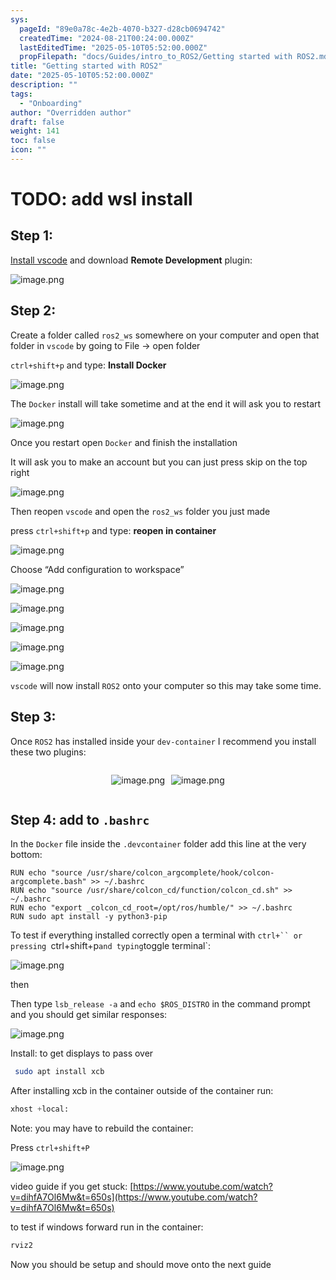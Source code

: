 ```yaml
---
sys:
  pageId: "89e0a78c-4e2b-4070-b327-d28cb0694742"
  createdTime: "2024-08-21T00:24:00.000Z"
  lastEditedTime: "2025-05-10T05:52:00.000Z"
  propFilepath: "docs/Guides/intro_to_ROS2/Getting started with ROS2.md"
title: "Getting started with ROS2"
date: "2025-05-10T05:52:00.000Z"
description: ""
tags:
  - "Onboarding"
author: "Overridden author"
draft: false
weight: 141
toc: false
icon: ""
---
```


# TODO: add wsl install

## Step 1:

[Install vscode](https://code.visualstudio.com/download) and download **Remote Development** plugin:

![image.png](https://prod-files-secure.s3.us-west-2.amazonaws.com/d518164a-d88e-44d1-a4ee-3adb3bd8bce0/efb52993-1881-4a40-b95e-6f020334f022/image.png?X-Amz-Algorithm=AWS4-HMAC-SHA256&X-Amz-Content-Sha256=UNSIGNED-PAYLOAD&X-Amz-Credential=ASIAZI2LB466RE66Q64H%2F20250527%2Fus-west-2%2Fs3%2Faws4_request&X-Amz-Date=20250527T230811Z&X-Amz-Expires=3600&X-Amz-Security-Token=IQoJb3JpZ2luX2VjEJ%2F%2F%2F%2F%2F%2F%2F%2F%2F%2F%2FwEaCXVzLXdlc3QtMiJHMEUCIDN2KaF%2BaBQ2uKR6nz9ZtMIVBDl21jRmrQdG%2FnW5yYwnAiEAnkvS%2FG%2FbCPIAg739L5yJO6y524Zjfpeq4vNjIKfhVtQq%2FwMIaBAAGgw2Mzc0MjMxODM4MDUiDKuRt1jKbI%2Fb8E6WvyrcA0XJG6n4i5OKH%2BgjkZdR6tCYGmsUbOctfzt2zMmgF8O12kRLKJmvUIlv5T9g5itUKlz0ZKieKkrfjxlIk7icBe7dWLZAohu1Fc5gpIQLddW2v5WsNQ1sH3KBslNzWpLwBpTlVRxr%2FDTqlQIvy9G3iKfhoGzJU9huosFyDRU4q711ml%2BiijQSRhgRcrLcgaqKwwEjo1hv0oaLLkelnvxaEBepHUFc4xJbW6Oc%2FRNZrtBK86FJRFi4sT%2Fq0j9w1LFuj%2FRtZAIAWlbrcdLU59laCWFxo9Sxlw0l%2BX5Nz2KJJXcOcUZsRFJTLdqf%2B0rjdmbCUrBuLSZnNhtRfiWT%2ByK%2BTt3Pw%2FcQ5Kh%2Fx4jnTQdMMl%2F32dse2Kl6wZYxUtajHBwk0G3jd%2FNB6Sq9wre1gcg9qf7x81%2F73EtJHJjj0IgMNv4Q8xaBNEO1Da4fvaqEMAKWnGU8QE8I%2FLfzFsOXiLVXfzqTp6w44L0OVPoFskzVS7phgnNofJSGAhIyb4O81nP6RgeA5b0K2njvaZP1QASJkRxuOFTJ8JC35XEEWJUi1s3AClXKFnXjnHdvjPvi%2B0e83qZcPOeyngNyoVY4X197OMTnl03kTBfhNpoPj4CCw%2FjEe5oi72YyZkzEDTOQMMb42MEGOqUB3KP%2FJ73VoLkkmIW5CsfuqcFx7eZa4vMChyBKY4N%2B%2F9nOZGiIbAhD29UIxyT9up4o4Kum2CkSblfdw6nc3LBklZc2a7Eh7MZk73vUyIYcD5R3vwUf3yQ35NOZvs8zMGJ9lsBTcM7t77dqrgdFNV%2BYfmo6qTwxzKm84ZJeSPVcJF37zB%2BPYb2LAFgHVvR5nTpvfNbapEHkC%2F7zilOJk63fPpTini9S&X-Amz-Signature=ae7310cccb5d96ea0c10a606bdf4b58e7f5aa11a9955ab60ecf25d9900d1d36b&X-Amz-SignedHeaders=host&x-id=GetObject)

## Step 2:

Create a folder called `ros2_ws` somewhere on your computer and open that folder in `vscode` by going to File → open folder 

`ctrl+shift+p` and type: **Install Docker**

![image.png](https://prod-files-secure.s3.us-west-2.amazonaws.com/d518164a-d88e-44d1-a4ee-3adb3bd8bce0/2269dc0e-1cd5-47ff-bceb-c04ad9b2eab0/image.png?X-Amz-Algorithm=AWS4-HMAC-SHA256&X-Amz-Content-Sha256=UNSIGNED-PAYLOAD&X-Amz-Credential=ASIAZI2LB466RE66Q64H%2F20250527%2Fus-west-2%2Fs3%2Faws4_request&X-Amz-Date=20250527T230811Z&X-Amz-Expires=3600&X-Amz-Security-Token=IQoJb3JpZ2luX2VjEJ%2F%2F%2F%2F%2F%2F%2F%2F%2F%2F%2FwEaCXVzLXdlc3QtMiJHMEUCIDN2KaF%2BaBQ2uKR6nz9ZtMIVBDl21jRmrQdG%2FnW5yYwnAiEAnkvS%2FG%2FbCPIAg739L5yJO6y524Zjfpeq4vNjIKfhVtQq%2FwMIaBAAGgw2Mzc0MjMxODM4MDUiDKuRt1jKbI%2Fb8E6WvyrcA0XJG6n4i5OKH%2BgjkZdR6tCYGmsUbOctfzt2zMmgF8O12kRLKJmvUIlv5T9g5itUKlz0ZKieKkrfjxlIk7icBe7dWLZAohu1Fc5gpIQLddW2v5WsNQ1sH3KBslNzWpLwBpTlVRxr%2FDTqlQIvy9G3iKfhoGzJU9huosFyDRU4q711ml%2BiijQSRhgRcrLcgaqKwwEjo1hv0oaLLkelnvxaEBepHUFc4xJbW6Oc%2FRNZrtBK86FJRFi4sT%2Fq0j9w1LFuj%2FRtZAIAWlbrcdLU59laCWFxo9Sxlw0l%2BX5Nz2KJJXcOcUZsRFJTLdqf%2B0rjdmbCUrBuLSZnNhtRfiWT%2ByK%2BTt3Pw%2FcQ5Kh%2Fx4jnTQdMMl%2F32dse2Kl6wZYxUtajHBwk0G3jd%2FNB6Sq9wre1gcg9qf7x81%2F73EtJHJjj0IgMNv4Q8xaBNEO1Da4fvaqEMAKWnGU8QE8I%2FLfzFsOXiLVXfzqTp6w44L0OVPoFskzVS7phgnNofJSGAhIyb4O81nP6RgeA5b0K2njvaZP1QASJkRxuOFTJ8JC35XEEWJUi1s3AClXKFnXjnHdvjPvi%2B0e83qZcPOeyngNyoVY4X197OMTnl03kTBfhNpoPj4CCw%2FjEe5oi72YyZkzEDTOQMMb42MEGOqUB3KP%2FJ73VoLkkmIW5CsfuqcFx7eZa4vMChyBKY4N%2B%2F9nOZGiIbAhD29UIxyT9up4o4Kum2CkSblfdw6nc3LBklZc2a7Eh7MZk73vUyIYcD5R3vwUf3yQ35NOZvs8zMGJ9lsBTcM7t77dqrgdFNV%2BYfmo6qTwxzKm84ZJeSPVcJF37zB%2BPYb2LAFgHVvR5nTpvfNbapEHkC%2F7zilOJk63fPpTini9S&X-Amz-Signature=676464417e92a2ceab5862d36d2660e1e92a42f6b3ba30e1b36222b40e693938&X-Amz-SignedHeaders=host&x-id=GetObject)

The `Docker` install will take sometime and at the end it will ask you to restart

![image.png](https://prod-files-secure.s3.us-west-2.amazonaws.com/d518164a-d88e-44d1-a4ee-3adb3bd8bce0/ed233f78-be33-4b1f-b89c-9c346c0e961e/image.png?X-Amz-Algorithm=AWS4-HMAC-SHA256&X-Amz-Content-Sha256=UNSIGNED-PAYLOAD&X-Amz-Credential=ASIAZI2LB466RE66Q64H%2F20250527%2Fus-west-2%2Fs3%2Faws4_request&X-Amz-Date=20250527T230811Z&X-Amz-Expires=3600&X-Amz-Security-Token=IQoJb3JpZ2luX2VjEJ%2F%2F%2F%2F%2F%2F%2F%2F%2F%2F%2FwEaCXVzLXdlc3QtMiJHMEUCIDN2KaF%2BaBQ2uKR6nz9ZtMIVBDl21jRmrQdG%2FnW5yYwnAiEAnkvS%2FG%2FbCPIAg739L5yJO6y524Zjfpeq4vNjIKfhVtQq%2FwMIaBAAGgw2Mzc0MjMxODM4MDUiDKuRt1jKbI%2Fb8E6WvyrcA0XJG6n4i5OKH%2BgjkZdR6tCYGmsUbOctfzt2zMmgF8O12kRLKJmvUIlv5T9g5itUKlz0ZKieKkrfjxlIk7icBe7dWLZAohu1Fc5gpIQLddW2v5WsNQ1sH3KBslNzWpLwBpTlVRxr%2FDTqlQIvy9G3iKfhoGzJU9huosFyDRU4q711ml%2BiijQSRhgRcrLcgaqKwwEjo1hv0oaLLkelnvxaEBepHUFc4xJbW6Oc%2FRNZrtBK86FJRFi4sT%2Fq0j9w1LFuj%2FRtZAIAWlbrcdLU59laCWFxo9Sxlw0l%2BX5Nz2KJJXcOcUZsRFJTLdqf%2B0rjdmbCUrBuLSZnNhtRfiWT%2ByK%2BTt3Pw%2FcQ5Kh%2Fx4jnTQdMMl%2F32dse2Kl6wZYxUtajHBwk0G3jd%2FNB6Sq9wre1gcg9qf7x81%2F73EtJHJjj0IgMNv4Q8xaBNEO1Da4fvaqEMAKWnGU8QE8I%2FLfzFsOXiLVXfzqTp6w44L0OVPoFskzVS7phgnNofJSGAhIyb4O81nP6RgeA5b0K2njvaZP1QASJkRxuOFTJ8JC35XEEWJUi1s3AClXKFnXjnHdvjPvi%2B0e83qZcPOeyngNyoVY4X197OMTnl03kTBfhNpoPj4CCw%2FjEe5oi72YyZkzEDTOQMMb42MEGOqUB3KP%2FJ73VoLkkmIW5CsfuqcFx7eZa4vMChyBKY4N%2B%2F9nOZGiIbAhD29UIxyT9up4o4Kum2CkSblfdw6nc3LBklZc2a7Eh7MZk73vUyIYcD5R3vwUf3yQ35NOZvs8zMGJ9lsBTcM7t77dqrgdFNV%2BYfmo6qTwxzKm84ZJeSPVcJF37zB%2BPYb2LAFgHVvR5nTpvfNbapEHkC%2F7zilOJk63fPpTini9S&X-Amz-Signature=01fa548ef9b56893ba8d41029bd8d82f78f303d4e32134912a1e58950966065b&X-Amz-SignedHeaders=host&x-id=GetObject)

Once you restart open `Docker` and finish the installation

It will ask you to make an account but you can just press skip on the top right

![image.png](https://prod-files-secure.s3.us-west-2.amazonaws.com/d518164a-d88e-44d1-a4ee-3adb3bd8bce0/21010ad9-1659-4fd9-9f59-9932a09b2a3d/image.png?X-Amz-Algorithm=AWS4-HMAC-SHA256&X-Amz-Content-Sha256=UNSIGNED-PAYLOAD&X-Amz-Credential=ASIAZI2LB466RE66Q64H%2F20250527%2Fus-west-2%2Fs3%2Faws4_request&X-Amz-Date=20250527T230811Z&X-Amz-Expires=3600&X-Amz-Security-Token=IQoJb3JpZ2luX2VjEJ%2F%2F%2F%2F%2F%2F%2F%2F%2F%2F%2FwEaCXVzLXdlc3QtMiJHMEUCIDN2KaF%2BaBQ2uKR6nz9ZtMIVBDl21jRmrQdG%2FnW5yYwnAiEAnkvS%2FG%2FbCPIAg739L5yJO6y524Zjfpeq4vNjIKfhVtQq%2FwMIaBAAGgw2Mzc0MjMxODM4MDUiDKuRt1jKbI%2Fb8E6WvyrcA0XJG6n4i5OKH%2BgjkZdR6tCYGmsUbOctfzt2zMmgF8O12kRLKJmvUIlv5T9g5itUKlz0ZKieKkrfjxlIk7icBe7dWLZAohu1Fc5gpIQLddW2v5WsNQ1sH3KBslNzWpLwBpTlVRxr%2FDTqlQIvy9G3iKfhoGzJU9huosFyDRU4q711ml%2BiijQSRhgRcrLcgaqKwwEjo1hv0oaLLkelnvxaEBepHUFc4xJbW6Oc%2FRNZrtBK86FJRFi4sT%2Fq0j9w1LFuj%2FRtZAIAWlbrcdLU59laCWFxo9Sxlw0l%2BX5Nz2KJJXcOcUZsRFJTLdqf%2B0rjdmbCUrBuLSZnNhtRfiWT%2ByK%2BTt3Pw%2FcQ5Kh%2Fx4jnTQdMMl%2F32dse2Kl6wZYxUtajHBwk0G3jd%2FNB6Sq9wre1gcg9qf7x81%2F73EtJHJjj0IgMNv4Q8xaBNEO1Da4fvaqEMAKWnGU8QE8I%2FLfzFsOXiLVXfzqTp6w44L0OVPoFskzVS7phgnNofJSGAhIyb4O81nP6RgeA5b0K2njvaZP1QASJkRxuOFTJ8JC35XEEWJUi1s3AClXKFnXjnHdvjPvi%2B0e83qZcPOeyngNyoVY4X197OMTnl03kTBfhNpoPj4CCw%2FjEe5oi72YyZkzEDTOQMMb42MEGOqUB3KP%2FJ73VoLkkmIW5CsfuqcFx7eZa4vMChyBKY4N%2B%2F9nOZGiIbAhD29UIxyT9up4o4Kum2CkSblfdw6nc3LBklZc2a7Eh7MZk73vUyIYcD5R3vwUf3yQ35NOZvs8zMGJ9lsBTcM7t77dqrgdFNV%2BYfmo6qTwxzKm84ZJeSPVcJF37zB%2BPYb2LAFgHVvR5nTpvfNbapEHkC%2F7zilOJk63fPpTini9S&X-Amz-Signature=998e3bf24eb863b429dd7d254d43d7d5d6c0ba640076c4aade0a78d92e6dedd2&X-Amz-SignedHeaders=host&x-id=GetObject)

Then reopen `vscode` and open the `ros2_ws` folder you just made

press `ctrl+shift+p` and type: **reopen in container**

![image.png](https://prod-files-secure.s3.us-west-2.amazonaws.com/d518164a-d88e-44d1-a4ee-3adb3bd8bce0/4e93b8c2-41ad-488c-8095-c74205196118/image.png?X-Amz-Algorithm=AWS4-HMAC-SHA256&X-Amz-Content-Sha256=UNSIGNED-PAYLOAD&X-Amz-Credential=ASIAZI2LB466RE66Q64H%2F20250527%2Fus-west-2%2Fs3%2Faws4_request&X-Amz-Date=20250527T230811Z&X-Amz-Expires=3600&X-Amz-Security-Token=IQoJb3JpZ2luX2VjEJ%2F%2F%2F%2F%2F%2F%2F%2F%2F%2F%2FwEaCXVzLXdlc3QtMiJHMEUCIDN2KaF%2BaBQ2uKR6nz9ZtMIVBDl21jRmrQdG%2FnW5yYwnAiEAnkvS%2FG%2FbCPIAg739L5yJO6y524Zjfpeq4vNjIKfhVtQq%2FwMIaBAAGgw2Mzc0MjMxODM4MDUiDKuRt1jKbI%2Fb8E6WvyrcA0XJG6n4i5OKH%2BgjkZdR6tCYGmsUbOctfzt2zMmgF8O12kRLKJmvUIlv5T9g5itUKlz0ZKieKkrfjxlIk7icBe7dWLZAohu1Fc5gpIQLddW2v5WsNQ1sH3KBslNzWpLwBpTlVRxr%2FDTqlQIvy9G3iKfhoGzJU9huosFyDRU4q711ml%2BiijQSRhgRcrLcgaqKwwEjo1hv0oaLLkelnvxaEBepHUFc4xJbW6Oc%2FRNZrtBK86FJRFi4sT%2Fq0j9w1LFuj%2FRtZAIAWlbrcdLU59laCWFxo9Sxlw0l%2BX5Nz2KJJXcOcUZsRFJTLdqf%2B0rjdmbCUrBuLSZnNhtRfiWT%2ByK%2BTt3Pw%2FcQ5Kh%2Fx4jnTQdMMl%2F32dse2Kl6wZYxUtajHBwk0G3jd%2FNB6Sq9wre1gcg9qf7x81%2F73EtJHJjj0IgMNv4Q8xaBNEO1Da4fvaqEMAKWnGU8QE8I%2FLfzFsOXiLVXfzqTp6w44L0OVPoFskzVS7phgnNofJSGAhIyb4O81nP6RgeA5b0K2njvaZP1QASJkRxuOFTJ8JC35XEEWJUi1s3AClXKFnXjnHdvjPvi%2B0e83qZcPOeyngNyoVY4X197OMTnl03kTBfhNpoPj4CCw%2FjEe5oi72YyZkzEDTOQMMb42MEGOqUB3KP%2FJ73VoLkkmIW5CsfuqcFx7eZa4vMChyBKY4N%2B%2F9nOZGiIbAhD29UIxyT9up4o4Kum2CkSblfdw6nc3LBklZc2a7Eh7MZk73vUyIYcD5R3vwUf3yQ35NOZvs8zMGJ9lsBTcM7t77dqrgdFNV%2BYfmo6qTwxzKm84ZJeSPVcJF37zB%2BPYb2LAFgHVvR5nTpvfNbapEHkC%2F7zilOJk63fPpTini9S&X-Amz-Signature=bc49cef2c6d452dfa25c4d84eacc37bc87e7548fb9e218b95a6be7f55b385a24&X-Amz-SignedHeaders=host&x-id=GetObject)

Choose “Add configuration to workspace”

![image.png](https://prod-files-secure.s3.us-west-2.amazonaws.com/d518164a-d88e-44d1-a4ee-3adb3bd8bce0/9560b282-5060-4989-ba37-97e7b2c22476/image.png?X-Amz-Algorithm=AWS4-HMAC-SHA256&X-Amz-Content-Sha256=UNSIGNED-PAYLOAD&X-Amz-Credential=ASIAZI2LB466RE66Q64H%2F20250527%2Fus-west-2%2Fs3%2Faws4_request&X-Amz-Date=20250527T230811Z&X-Amz-Expires=3600&X-Amz-Security-Token=IQoJb3JpZ2luX2VjEJ%2F%2F%2F%2F%2F%2F%2F%2F%2F%2F%2FwEaCXVzLXdlc3QtMiJHMEUCIDN2KaF%2BaBQ2uKR6nz9ZtMIVBDl21jRmrQdG%2FnW5yYwnAiEAnkvS%2FG%2FbCPIAg739L5yJO6y524Zjfpeq4vNjIKfhVtQq%2FwMIaBAAGgw2Mzc0MjMxODM4MDUiDKuRt1jKbI%2Fb8E6WvyrcA0XJG6n4i5OKH%2BgjkZdR6tCYGmsUbOctfzt2zMmgF8O12kRLKJmvUIlv5T9g5itUKlz0ZKieKkrfjxlIk7icBe7dWLZAohu1Fc5gpIQLddW2v5WsNQ1sH3KBslNzWpLwBpTlVRxr%2FDTqlQIvy9G3iKfhoGzJU9huosFyDRU4q711ml%2BiijQSRhgRcrLcgaqKwwEjo1hv0oaLLkelnvxaEBepHUFc4xJbW6Oc%2FRNZrtBK86FJRFi4sT%2Fq0j9w1LFuj%2FRtZAIAWlbrcdLU59laCWFxo9Sxlw0l%2BX5Nz2KJJXcOcUZsRFJTLdqf%2B0rjdmbCUrBuLSZnNhtRfiWT%2ByK%2BTt3Pw%2FcQ5Kh%2Fx4jnTQdMMl%2F32dse2Kl6wZYxUtajHBwk0G3jd%2FNB6Sq9wre1gcg9qf7x81%2F73EtJHJjj0IgMNv4Q8xaBNEO1Da4fvaqEMAKWnGU8QE8I%2FLfzFsOXiLVXfzqTp6w44L0OVPoFskzVS7phgnNofJSGAhIyb4O81nP6RgeA5b0K2njvaZP1QASJkRxuOFTJ8JC35XEEWJUi1s3AClXKFnXjnHdvjPvi%2B0e83qZcPOeyngNyoVY4X197OMTnl03kTBfhNpoPj4CCw%2FjEe5oi72YyZkzEDTOQMMb42MEGOqUB3KP%2FJ73VoLkkmIW5CsfuqcFx7eZa4vMChyBKY4N%2B%2F9nOZGiIbAhD29UIxyT9up4o4Kum2CkSblfdw6nc3LBklZc2a7Eh7MZk73vUyIYcD5R3vwUf3yQ35NOZvs8zMGJ9lsBTcM7t77dqrgdFNV%2BYfmo6qTwxzKm84ZJeSPVcJF37zB%2BPYb2LAFgHVvR5nTpvfNbapEHkC%2F7zilOJk63fPpTini9S&X-Amz-Signature=b235d3600918fcae03c73dbeca9b6f3521a87e4d1813057c54bb93a5ea5b2787&X-Amz-SignedHeaders=host&x-id=GetObject)

![image.png](https://prod-files-secure.s3.us-west-2.amazonaws.com/d518164a-d88e-44d1-a4ee-3adb3bd8bce0/2ee63f81-886b-48e8-a553-dc6e5eac99e4/image.png?X-Amz-Algorithm=AWS4-HMAC-SHA256&X-Amz-Content-Sha256=UNSIGNED-PAYLOAD&X-Amz-Credential=ASIAZI2LB466RE66Q64H%2F20250527%2Fus-west-2%2Fs3%2Faws4_request&X-Amz-Date=20250527T230811Z&X-Amz-Expires=3600&X-Amz-Security-Token=IQoJb3JpZ2luX2VjEJ%2F%2F%2F%2F%2F%2F%2F%2F%2F%2F%2FwEaCXVzLXdlc3QtMiJHMEUCIDN2KaF%2BaBQ2uKR6nz9ZtMIVBDl21jRmrQdG%2FnW5yYwnAiEAnkvS%2FG%2FbCPIAg739L5yJO6y524Zjfpeq4vNjIKfhVtQq%2FwMIaBAAGgw2Mzc0MjMxODM4MDUiDKuRt1jKbI%2Fb8E6WvyrcA0XJG6n4i5OKH%2BgjkZdR6tCYGmsUbOctfzt2zMmgF8O12kRLKJmvUIlv5T9g5itUKlz0ZKieKkrfjxlIk7icBe7dWLZAohu1Fc5gpIQLddW2v5WsNQ1sH3KBslNzWpLwBpTlVRxr%2FDTqlQIvy9G3iKfhoGzJU9huosFyDRU4q711ml%2BiijQSRhgRcrLcgaqKwwEjo1hv0oaLLkelnvxaEBepHUFc4xJbW6Oc%2FRNZrtBK86FJRFi4sT%2Fq0j9w1LFuj%2FRtZAIAWlbrcdLU59laCWFxo9Sxlw0l%2BX5Nz2KJJXcOcUZsRFJTLdqf%2B0rjdmbCUrBuLSZnNhtRfiWT%2ByK%2BTt3Pw%2FcQ5Kh%2Fx4jnTQdMMl%2F32dse2Kl6wZYxUtajHBwk0G3jd%2FNB6Sq9wre1gcg9qf7x81%2F73EtJHJjj0IgMNv4Q8xaBNEO1Da4fvaqEMAKWnGU8QE8I%2FLfzFsOXiLVXfzqTp6w44L0OVPoFskzVS7phgnNofJSGAhIyb4O81nP6RgeA5b0K2njvaZP1QASJkRxuOFTJ8JC35XEEWJUi1s3AClXKFnXjnHdvjPvi%2B0e83qZcPOeyngNyoVY4X197OMTnl03kTBfhNpoPj4CCw%2FjEe5oi72YyZkzEDTOQMMb42MEGOqUB3KP%2FJ73VoLkkmIW5CsfuqcFx7eZa4vMChyBKY4N%2B%2F9nOZGiIbAhD29UIxyT9up4o4Kum2CkSblfdw6nc3LBklZc2a7Eh7MZk73vUyIYcD5R3vwUf3yQ35NOZvs8zMGJ9lsBTcM7t77dqrgdFNV%2BYfmo6qTwxzKm84ZJeSPVcJF37zB%2BPYb2LAFgHVvR5nTpvfNbapEHkC%2F7zilOJk63fPpTini9S&X-Amz-Signature=afa10c48587fedd1e26aad70ba4a8420289f5340ae65ed14a5cf0fdad287b630&X-Amz-SignedHeaders=host&x-id=GetObject)

![image.png](https://prod-files-secure.s3.us-west-2.amazonaws.com/d518164a-d88e-44d1-a4ee-3adb3bd8bce0/ae1580b2-b048-407e-aed9-b584224a7a04/image.png?X-Amz-Algorithm=AWS4-HMAC-SHA256&X-Amz-Content-Sha256=UNSIGNED-PAYLOAD&X-Amz-Credential=ASIAZI2LB466RE66Q64H%2F20250527%2Fus-west-2%2Fs3%2Faws4_request&X-Amz-Date=20250527T230811Z&X-Amz-Expires=3600&X-Amz-Security-Token=IQoJb3JpZ2luX2VjEJ%2F%2F%2F%2F%2F%2F%2F%2F%2F%2F%2FwEaCXVzLXdlc3QtMiJHMEUCIDN2KaF%2BaBQ2uKR6nz9ZtMIVBDl21jRmrQdG%2FnW5yYwnAiEAnkvS%2FG%2FbCPIAg739L5yJO6y524Zjfpeq4vNjIKfhVtQq%2FwMIaBAAGgw2Mzc0MjMxODM4MDUiDKuRt1jKbI%2Fb8E6WvyrcA0XJG6n4i5OKH%2BgjkZdR6tCYGmsUbOctfzt2zMmgF8O12kRLKJmvUIlv5T9g5itUKlz0ZKieKkrfjxlIk7icBe7dWLZAohu1Fc5gpIQLddW2v5WsNQ1sH3KBslNzWpLwBpTlVRxr%2FDTqlQIvy9G3iKfhoGzJU9huosFyDRU4q711ml%2BiijQSRhgRcrLcgaqKwwEjo1hv0oaLLkelnvxaEBepHUFc4xJbW6Oc%2FRNZrtBK86FJRFi4sT%2Fq0j9w1LFuj%2FRtZAIAWlbrcdLU59laCWFxo9Sxlw0l%2BX5Nz2KJJXcOcUZsRFJTLdqf%2B0rjdmbCUrBuLSZnNhtRfiWT%2ByK%2BTt3Pw%2FcQ5Kh%2Fx4jnTQdMMl%2F32dse2Kl6wZYxUtajHBwk0G3jd%2FNB6Sq9wre1gcg9qf7x81%2F73EtJHJjj0IgMNv4Q8xaBNEO1Da4fvaqEMAKWnGU8QE8I%2FLfzFsOXiLVXfzqTp6w44L0OVPoFskzVS7phgnNofJSGAhIyb4O81nP6RgeA5b0K2njvaZP1QASJkRxuOFTJ8JC35XEEWJUi1s3AClXKFnXjnHdvjPvi%2B0e83qZcPOeyngNyoVY4X197OMTnl03kTBfhNpoPj4CCw%2FjEe5oi72YyZkzEDTOQMMb42MEGOqUB3KP%2FJ73VoLkkmIW5CsfuqcFx7eZa4vMChyBKY4N%2B%2F9nOZGiIbAhD29UIxyT9up4o4Kum2CkSblfdw6nc3LBklZc2a7Eh7MZk73vUyIYcD5R3vwUf3yQ35NOZvs8zMGJ9lsBTcM7t77dqrgdFNV%2BYfmo6qTwxzKm84ZJeSPVcJF37zB%2BPYb2LAFgHVvR5nTpvfNbapEHkC%2F7zilOJk63fPpTini9S&X-Amz-Signature=69662be37e9a8f1b6cccbb094a178bc652d373bc24ea108fc3dde1a46a3dd3dd&X-Amz-SignedHeaders=host&x-id=GetObject)

![image.png](https://prod-files-secure.s3.us-west-2.amazonaws.com/d518164a-d88e-44d1-a4ee-3adb3bd8bce0/53255b28-f75e-430f-b9e3-c0ac8577e42b/image.png?X-Amz-Algorithm=AWS4-HMAC-SHA256&X-Amz-Content-Sha256=UNSIGNED-PAYLOAD&X-Amz-Credential=ASIAZI2LB466RE66Q64H%2F20250527%2Fus-west-2%2Fs3%2Faws4_request&X-Amz-Date=20250527T230811Z&X-Amz-Expires=3600&X-Amz-Security-Token=IQoJb3JpZ2luX2VjEJ%2F%2F%2F%2F%2F%2F%2F%2F%2F%2F%2FwEaCXVzLXdlc3QtMiJHMEUCIDN2KaF%2BaBQ2uKR6nz9ZtMIVBDl21jRmrQdG%2FnW5yYwnAiEAnkvS%2FG%2FbCPIAg739L5yJO6y524Zjfpeq4vNjIKfhVtQq%2FwMIaBAAGgw2Mzc0MjMxODM4MDUiDKuRt1jKbI%2Fb8E6WvyrcA0XJG6n4i5OKH%2BgjkZdR6tCYGmsUbOctfzt2zMmgF8O12kRLKJmvUIlv5T9g5itUKlz0ZKieKkrfjxlIk7icBe7dWLZAohu1Fc5gpIQLddW2v5WsNQ1sH3KBslNzWpLwBpTlVRxr%2FDTqlQIvy9G3iKfhoGzJU9huosFyDRU4q711ml%2BiijQSRhgRcrLcgaqKwwEjo1hv0oaLLkelnvxaEBepHUFc4xJbW6Oc%2FRNZrtBK86FJRFi4sT%2Fq0j9w1LFuj%2FRtZAIAWlbrcdLU59laCWFxo9Sxlw0l%2BX5Nz2KJJXcOcUZsRFJTLdqf%2B0rjdmbCUrBuLSZnNhtRfiWT%2ByK%2BTt3Pw%2FcQ5Kh%2Fx4jnTQdMMl%2F32dse2Kl6wZYxUtajHBwk0G3jd%2FNB6Sq9wre1gcg9qf7x81%2F73EtJHJjj0IgMNv4Q8xaBNEO1Da4fvaqEMAKWnGU8QE8I%2FLfzFsOXiLVXfzqTp6w44L0OVPoFskzVS7phgnNofJSGAhIyb4O81nP6RgeA5b0K2njvaZP1QASJkRxuOFTJ8JC35XEEWJUi1s3AClXKFnXjnHdvjPvi%2B0e83qZcPOeyngNyoVY4X197OMTnl03kTBfhNpoPj4CCw%2FjEe5oi72YyZkzEDTOQMMb42MEGOqUB3KP%2FJ73VoLkkmIW5CsfuqcFx7eZa4vMChyBKY4N%2B%2F9nOZGiIbAhD29UIxyT9up4o4Kum2CkSblfdw6nc3LBklZc2a7Eh7MZk73vUyIYcD5R3vwUf3yQ35NOZvs8zMGJ9lsBTcM7t77dqrgdFNV%2BYfmo6qTwxzKm84ZJeSPVcJF37zB%2BPYb2LAFgHVvR5nTpvfNbapEHkC%2F7zilOJk63fPpTini9S&X-Amz-Signature=d96bedd823c9360394d900849a3c941a0992df1d3412d17861dbc6aab5abe0f6&X-Amz-SignedHeaders=host&x-id=GetObject)

![image.png](https://prod-files-secure.s3.us-west-2.amazonaws.com/d518164a-d88e-44d1-a4ee-3adb3bd8bce0/7c562767-5af9-4ffb-97d1-327bcdf4ee00/image.png?X-Amz-Algorithm=AWS4-HMAC-SHA256&X-Amz-Content-Sha256=UNSIGNED-PAYLOAD&X-Amz-Credential=ASIAZI2LB466RE66Q64H%2F20250527%2Fus-west-2%2Fs3%2Faws4_request&X-Amz-Date=20250527T230811Z&X-Amz-Expires=3600&X-Amz-Security-Token=IQoJb3JpZ2luX2VjEJ%2F%2F%2F%2F%2F%2F%2F%2F%2F%2F%2FwEaCXVzLXdlc3QtMiJHMEUCIDN2KaF%2BaBQ2uKR6nz9ZtMIVBDl21jRmrQdG%2FnW5yYwnAiEAnkvS%2FG%2FbCPIAg739L5yJO6y524Zjfpeq4vNjIKfhVtQq%2FwMIaBAAGgw2Mzc0MjMxODM4MDUiDKuRt1jKbI%2Fb8E6WvyrcA0XJG6n4i5OKH%2BgjkZdR6tCYGmsUbOctfzt2zMmgF8O12kRLKJmvUIlv5T9g5itUKlz0ZKieKkrfjxlIk7icBe7dWLZAohu1Fc5gpIQLddW2v5WsNQ1sH3KBslNzWpLwBpTlVRxr%2FDTqlQIvy9G3iKfhoGzJU9huosFyDRU4q711ml%2BiijQSRhgRcrLcgaqKwwEjo1hv0oaLLkelnvxaEBepHUFc4xJbW6Oc%2FRNZrtBK86FJRFi4sT%2Fq0j9w1LFuj%2FRtZAIAWlbrcdLU59laCWFxo9Sxlw0l%2BX5Nz2KJJXcOcUZsRFJTLdqf%2B0rjdmbCUrBuLSZnNhtRfiWT%2ByK%2BTt3Pw%2FcQ5Kh%2Fx4jnTQdMMl%2F32dse2Kl6wZYxUtajHBwk0G3jd%2FNB6Sq9wre1gcg9qf7x81%2F73EtJHJjj0IgMNv4Q8xaBNEO1Da4fvaqEMAKWnGU8QE8I%2FLfzFsOXiLVXfzqTp6w44L0OVPoFskzVS7phgnNofJSGAhIyb4O81nP6RgeA5b0K2njvaZP1QASJkRxuOFTJ8JC35XEEWJUi1s3AClXKFnXjnHdvjPvi%2B0e83qZcPOeyngNyoVY4X197OMTnl03kTBfhNpoPj4CCw%2FjEe5oi72YyZkzEDTOQMMb42MEGOqUB3KP%2FJ73VoLkkmIW5CsfuqcFx7eZa4vMChyBKY4N%2B%2F9nOZGiIbAhD29UIxyT9up4o4Kum2CkSblfdw6nc3LBklZc2a7Eh7MZk73vUyIYcD5R3vwUf3yQ35NOZvs8zMGJ9lsBTcM7t77dqrgdFNV%2BYfmo6qTwxzKm84ZJeSPVcJF37zB%2BPYb2LAFgHVvR5nTpvfNbapEHkC%2F7zilOJk63fPpTini9S&X-Amz-Signature=59367e64737dba0fe4f587e9eb20de9592d2acfd73dedcd3c346f805eb76b668&X-Amz-SignedHeaders=host&x-id=GetObject)

`vscode` will now install `ROS2` onto your computer so this may take some time.

## Step 3:

Once `ROS2` has installed inside your `dev-container` I recommend you install these two plugins:

<div style="display: flex;flex-direction: row; column-gap:10px; max-width: 630px;justify-content: center;">
<div>

![image.png](https://prod-files-secure.s3.us-west-2.amazonaws.com/d518164a-d88e-44d1-a4ee-3adb3bd8bce0/3fc3d550-5a54-4ba1-ba6b-faa01cdb7369/image.png?X-Amz-Algorithm=AWS4-HMAC-SHA256&X-Amz-Content-Sha256=UNSIGNED-PAYLOAD&X-Amz-Credential=ASIAZI2LB466VLIB5JHT%2F20250527%2Fus-west-2%2Fs3%2Faws4_request&X-Amz-Date=20250527T230817Z&X-Amz-Expires=3600&X-Amz-Security-Token=IQoJb3JpZ2luX2VjEJ%2F%2F%2F%2F%2F%2F%2F%2F%2F%2F%2FwEaCXVzLXdlc3QtMiJHMEUCIQCvT39ZwSIU6fugZEieWwcwJdCvblGIaE2LJbEeyo26ygIgWkQZ5MceKJc4RNLXyYUBmY0k6TwTlgyHgyAL0K0s34Uq%2FwMIaBAAGgw2Mzc0MjMxODM4MDUiDFpe4%2BW3QRjei7OMtyrcAz8n%2FJ6ZHmbyHtIKbwFGrqjQzG6vbw74tf%2FLzxSmLJbNsNwIlCQ0rL%2F2zxU6BQS9YWV9lJegXCAU74pIB%2BM1mqkyw1DHcxUsHzmFD%2FuwH0JAuWbWE8e6s%2F2JpGIdpyKr9divD2rrwnCf58PRkNWnWrCC0hMfjw4RrhgfthyLt6Tb4dZa0oBUHLOKszY054lDnzW8layJrV%2BglFvApiLJj4WaumMpV4ZYnJ0cD76re3ZS%2FdvRjcnkQZ%2BwL2YiI5JHngFuVOEN1pgEDSBdTdHwiGdySszedfqWoXszl1Dfwr8E3M9X8BKde59wx9zNyyKpt8l5vE%2FsUO2i%2BmyT1S5l%2B3HrjtJN7WSxJDBuL9BlOP1GD166E0KzFNLru%2BJXtyaWhjjBn7Yoz838amzvbO36hCgsgkY7r1V%2BhOr%2Fg4Zs8OUUodjNAQAHE%2BaqmVO1izGT9c6T8RWqwIc38asH8fxJsB080tmkeb6xKq%2FRCbLsm%2BOd%2BGXO1b0v1yXG%2FC2ywxw4WTpp5Nigl069ML8Xqqj%2FpeTp61Hj1TrKayk0EOKgxQEfc8M6LxFV21YAxnrEwn8cM96wTdKNZDALSLyWGHc2mrlN5ISmpGzHJfUEzYF8Olu4NZTBxwGfysSVEYOkMKL42MEGOqUBsPaJAUwsMiZmiBTeewF0WArctfRTI%2BBowADXAlla3hFXcj6%2BVDGa4vYTDN9ChNuDsxJauOGlhEA%2F6XlBKJ84nv9UcY5EY6VEjfPwnNx6ki00YV9wbjbh2rPawwaZ0T1nYZlxo5AijFU4x1ZOnq8%2FeyrszRJhNyynG6a1jPZr%2BEDmKniIo1lYln%2BQBhuWdtRaMc0421D%2FpBzwT1zwJPCZ85%2F9vFwS&X-Amz-Signature=ecc92f2ca7bcf3c54b36ec362084a209086fecce30ae9d6e11030ed70df17afd&X-Amz-SignedHeaders=host&x-id=GetObject)

</div>
<div>

![image.png](https://prod-files-secure.s3.us-west-2.amazonaws.com/d518164a-d88e-44d1-a4ee-3adb3bd8bce0/d994cc66-13c2-4093-a5a3-f84cf4601a82/image.png?X-Amz-Algorithm=AWS4-HMAC-SHA256&X-Amz-Content-Sha256=UNSIGNED-PAYLOAD&X-Amz-Credential=ASIAZI2LB466VFRC5RYI%2F20250527%2Fus-west-2%2Fs3%2Faws4_request&X-Amz-Date=20250527T230818Z&X-Amz-Expires=3600&X-Amz-Security-Token=IQoJb3JpZ2luX2VjEJ%2F%2F%2F%2F%2F%2F%2F%2F%2F%2F%2FwEaCXVzLXdlc3QtMiJIMEYCIQCbco8tJuxPyCkq4AEhT14%2Fbv%2FuoQMq%2FxcAVqmg6blUMwIhAIaDa%2FaLe%2BFRdMnhYJNKExes3nGplFa1BOJ2Dny4td3cKv8DCGgQABoMNjM3NDIzMTgzODA1Igz3Qld7j54w1gVrd2Aq3AMqsXsqQ23cry7qiTIs2Kdp6GcQ83A1ui6vdF8cAB1KnoLOmf%2FOH0gxS8Q4h72W%2FJ6dvxO2MIk7sSUgWJvO%2FNnwMxZrtg16cyxUj9Ef%2BX685ZUdGmYwzv8z%2FB4iL%2B9DjGM6uH2%2Fj%2F7YzDMLC%2BRES3bkvrl5G4VDpMDcYcEzmL3db0xYepVD1bi7lqxwEuUzjh551u%2BiQ05ZHCHLPUR3dqzOgydJ38iPfLTPWCNkbz2BEpE2UJYpgYdFX6IeT0tOJx%2BjKpL4DIa29SsnUD%2BM6i1JAd13NlgEh5pZFujvtKKoWWMLCO8owmVV%2BLP1ViFOuxODenJpVPYC07CHgas4dlwPI47VG8EZvH0oAoqGcZE4wem3WlZBYDIDc4kuq9hSPFiMvB1Za79dizHCeXsBX2ybIxWUaL86aLp0UjIaMmysXhiNXBLesKjhI9%2Fz2YDzlVTEj5m%2BrYALTugFFkbMzPGm1De01cRRBl4jLw9HLAAG9ksADimJzwUTlqPXwrL4AXQ892enVbYjUk%2F3%2Bh8anGskne7nDkveweRTePRS1sUD%2F%2BLtKwYguIgCE9qN8igHla%2FH59sL%2BhOVoepnh8SYhe41isJHZev6EyERv2FMQt%2FqYg9qZkTP3uorFZHnqDDH%2BNjBBjqkAV1cOtTgmhaLJEF%2FwTs6plNrwxp1WF63csCPJatc1GoxVKqtVZ4Tlv2DQOKNhmI%2FMfq%2FWL8UdqOH8tY4MKTzMnRFRdbnW8EsUtk8Hvbbofp0sSsDi%2FY8mts%2BJE4KMgEv8HmbmLLjbiiTrD%2F1Tt1P51mynSjXBz9X8U2Yzr4wYdq4CUAWXfPzbfH1%2BjQMyGg%2Fl%2B0ghkWp9%2FKLcCEC5XK3iSS6IrXO&X-Amz-Signature=a416dad86d552dc8e3fec5c4c50965f5912f2f87b9120759777a392dcbdf0288&X-Amz-SignedHeaders=host&x-id=GetObject)

</div>
</div>

## Step 4: add to `.bashrc`

In the `Docker` file inside the `.devcontainer` folder add this line at the very bottom: 

```docker
RUN echo "source /usr/share/colcon_argcomplete/hook/colcon-argcomplete.bash" >> ~/.bashrc
RUN echo "source /usr/share/colcon_cd/function/colcon_cd.sh" >> ~/.bashrc
RUN echo "export _colcon_cd_root=/opt/ros/humble/" >> ~/.bashrc
RUN sudo apt install -y python3-pip 
```

To test if everything installed correctly open a terminal with `ctrl+`` or pressing `ctrl+shift+p` and typing `toggle terminal`:

![image.png](https://prod-files-secure.s3.us-west-2.amazonaws.com/d518164a-d88e-44d1-a4ee-3adb3bd8bce0/6a4943d8-b04e-4c02-9a58-775f3384d1a5/image.png?X-Amz-Algorithm=AWS4-HMAC-SHA256&X-Amz-Content-Sha256=UNSIGNED-PAYLOAD&X-Amz-Credential=ASIAZI2LB466RE66Q64H%2F20250527%2Fus-west-2%2Fs3%2Faws4_request&X-Amz-Date=20250527T230811Z&X-Amz-Expires=3600&X-Amz-Security-Token=IQoJb3JpZ2luX2VjEJ%2F%2F%2F%2F%2F%2F%2F%2F%2F%2F%2FwEaCXVzLXdlc3QtMiJHMEUCIDN2KaF%2BaBQ2uKR6nz9ZtMIVBDl21jRmrQdG%2FnW5yYwnAiEAnkvS%2FG%2FbCPIAg739L5yJO6y524Zjfpeq4vNjIKfhVtQq%2FwMIaBAAGgw2Mzc0MjMxODM4MDUiDKuRt1jKbI%2Fb8E6WvyrcA0XJG6n4i5OKH%2BgjkZdR6tCYGmsUbOctfzt2zMmgF8O12kRLKJmvUIlv5T9g5itUKlz0ZKieKkrfjxlIk7icBe7dWLZAohu1Fc5gpIQLddW2v5WsNQ1sH3KBslNzWpLwBpTlVRxr%2FDTqlQIvy9G3iKfhoGzJU9huosFyDRU4q711ml%2BiijQSRhgRcrLcgaqKwwEjo1hv0oaLLkelnvxaEBepHUFc4xJbW6Oc%2FRNZrtBK86FJRFi4sT%2Fq0j9w1LFuj%2FRtZAIAWlbrcdLU59laCWFxo9Sxlw0l%2BX5Nz2KJJXcOcUZsRFJTLdqf%2B0rjdmbCUrBuLSZnNhtRfiWT%2ByK%2BTt3Pw%2FcQ5Kh%2Fx4jnTQdMMl%2F32dse2Kl6wZYxUtajHBwk0G3jd%2FNB6Sq9wre1gcg9qf7x81%2F73EtJHJjj0IgMNv4Q8xaBNEO1Da4fvaqEMAKWnGU8QE8I%2FLfzFsOXiLVXfzqTp6w44L0OVPoFskzVS7phgnNofJSGAhIyb4O81nP6RgeA5b0K2njvaZP1QASJkRxuOFTJ8JC35XEEWJUi1s3AClXKFnXjnHdvjPvi%2B0e83qZcPOeyngNyoVY4X197OMTnl03kTBfhNpoPj4CCw%2FjEe5oi72YyZkzEDTOQMMb42MEGOqUB3KP%2FJ73VoLkkmIW5CsfuqcFx7eZa4vMChyBKY4N%2B%2F9nOZGiIbAhD29UIxyT9up4o4Kum2CkSblfdw6nc3LBklZc2a7Eh7MZk73vUyIYcD5R3vwUf3yQ35NOZvs8zMGJ9lsBTcM7t77dqrgdFNV%2BYfmo6qTwxzKm84ZJeSPVcJF37zB%2BPYb2LAFgHVvR5nTpvfNbapEHkC%2F7zilOJk63fPpTini9S&X-Amz-Signature=ca12895712454aa342b8f693fc5fb1d887e11acdb397acd9679f03dfd57baad5&X-Amz-SignedHeaders=host&x-id=GetObject)

then 

Then type `lsb_release -a` and `echo $ROS_DISTRO` in the command prompt and you should get similar responses:

![image.png](https://prod-files-secure.s3.us-west-2.amazonaws.com/d518164a-d88e-44d1-a4ee-3adb3bd8bce0/3e635dec-a805-4e85-8b9e-d000e5b71a4e/image.png?X-Amz-Algorithm=AWS4-HMAC-SHA256&X-Amz-Content-Sha256=UNSIGNED-PAYLOAD&X-Amz-Credential=ASIAZI2LB466RE66Q64H%2F20250527%2Fus-west-2%2Fs3%2Faws4_request&X-Amz-Date=20250527T230811Z&X-Amz-Expires=3600&X-Amz-Security-Token=IQoJb3JpZ2luX2VjEJ%2F%2F%2F%2F%2F%2F%2F%2F%2F%2F%2FwEaCXVzLXdlc3QtMiJHMEUCIDN2KaF%2BaBQ2uKR6nz9ZtMIVBDl21jRmrQdG%2FnW5yYwnAiEAnkvS%2FG%2FbCPIAg739L5yJO6y524Zjfpeq4vNjIKfhVtQq%2FwMIaBAAGgw2Mzc0MjMxODM4MDUiDKuRt1jKbI%2Fb8E6WvyrcA0XJG6n4i5OKH%2BgjkZdR6tCYGmsUbOctfzt2zMmgF8O12kRLKJmvUIlv5T9g5itUKlz0ZKieKkrfjxlIk7icBe7dWLZAohu1Fc5gpIQLddW2v5WsNQ1sH3KBslNzWpLwBpTlVRxr%2FDTqlQIvy9G3iKfhoGzJU9huosFyDRU4q711ml%2BiijQSRhgRcrLcgaqKwwEjo1hv0oaLLkelnvxaEBepHUFc4xJbW6Oc%2FRNZrtBK86FJRFi4sT%2Fq0j9w1LFuj%2FRtZAIAWlbrcdLU59laCWFxo9Sxlw0l%2BX5Nz2KJJXcOcUZsRFJTLdqf%2B0rjdmbCUrBuLSZnNhtRfiWT%2ByK%2BTt3Pw%2FcQ5Kh%2Fx4jnTQdMMl%2F32dse2Kl6wZYxUtajHBwk0G3jd%2FNB6Sq9wre1gcg9qf7x81%2F73EtJHJjj0IgMNv4Q8xaBNEO1Da4fvaqEMAKWnGU8QE8I%2FLfzFsOXiLVXfzqTp6w44L0OVPoFskzVS7phgnNofJSGAhIyb4O81nP6RgeA5b0K2njvaZP1QASJkRxuOFTJ8JC35XEEWJUi1s3AClXKFnXjnHdvjPvi%2B0e83qZcPOeyngNyoVY4X197OMTnl03kTBfhNpoPj4CCw%2FjEe5oi72YyZkzEDTOQMMb42MEGOqUB3KP%2FJ73VoLkkmIW5CsfuqcFx7eZa4vMChyBKY4N%2B%2F9nOZGiIbAhD29UIxyT9up4o4Kum2CkSblfdw6nc3LBklZc2a7Eh7MZk73vUyIYcD5R3vwUf3yQ35NOZvs8zMGJ9lsBTcM7t77dqrgdFNV%2BYfmo6qTwxzKm84ZJeSPVcJF37zB%2BPYb2LAFgHVvR5nTpvfNbapEHkC%2F7zilOJk63fPpTini9S&X-Amz-Signature=5cfab3c4c590e45386939723e09bd9a7dbd301de3a3098553ce1ff84e924fd04&X-Amz-SignedHeaders=host&x-id=GetObject)

Install:  to get displays to pass over

```bash
 sudo apt install xcb
```

After installing xcb in the container outside of the container run:

```python
xhost +local:
```

Note: you may have to rebuild the container:

Press `ctrl+shift+P`

![image.png](https://prod-files-secure.s3.us-west-2.amazonaws.com/d518164a-d88e-44d1-a4ee-3adb3bd8bce0/6c2be660-2618-4c38-9c26-53554f7a0b7b/image.png?X-Amz-Algorithm=AWS4-HMAC-SHA256&X-Amz-Content-Sha256=UNSIGNED-PAYLOAD&X-Amz-Credential=ASIAZI2LB466RE66Q64H%2F20250527%2Fus-west-2%2Fs3%2Faws4_request&X-Amz-Date=20250527T230811Z&X-Amz-Expires=3600&X-Amz-Security-Token=IQoJb3JpZ2luX2VjEJ%2F%2F%2F%2F%2F%2F%2F%2F%2F%2F%2FwEaCXVzLXdlc3QtMiJHMEUCIDN2KaF%2BaBQ2uKR6nz9ZtMIVBDl21jRmrQdG%2FnW5yYwnAiEAnkvS%2FG%2FbCPIAg739L5yJO6y524Zjfpeq4vNjIKfhVtQq%2FwMIaBAAGgw2Mzc0MjMxODM4MDUiDKuRt1jKbI%2Fb8E6WvyrcA0XJG6n4i5OKH%2BgjkZdR6tCYGmsUbOctfzt2zMmgF8O12kRLKJmvUIlv5T9g5itUKlz0ZKieKkrfjxlIk7icBe7dWLZAohu1Fc5gpIQLddW2v5WsNQ1sH3KBslNzWpLwBpTlVRxr%2FDTqlQIvy9G3iKfhoGzJU9huosFyDRU4q711ml%2BiijQSRhgRcrLcgaqKwwEjo1hv0oaLLkelnvxaEBepHUFc4xJbW6Oc%2FRNZrtBK86FJRFi4sT%2Fq0j9w1LFuj%2FRtZAIAWlbrcdLU59laCWFxo9Sxlw0l%2BX5Nz2KJJXcOcUZsRFJTLdqf%2B0rjdmbCUrBuLSZnNhtRfiWT%2ByK%2BTt3Pw%2FcQ5Kh%2Fx4jnTQdMMl%2F32dse2Kl6wZYxUtajHBwk0G3jd%2FNB6Sq9wre1gcg9qf7x81%2F73EtJHJjj0IgMNv4Q8xaBNEO1Da4fvaqEMAKWnGU8QE8I%2FLfzFsOXiLVXfzqTp6w44L0OVPoFskzVS7phgnNofJSGAhIyb4O81nP6RgeA5b0K2njvaZP1QASJkRxuOFTJ8JC35XEEWJUi1s3AClXKFnXjnHdvjPvi%2B0e83qZcPOeyngNyoVY4X197OMTnl03kTBfhNpoPj4CCw%2FjEe5oi72YyZkzEDTOQMMb42MEGOqUB3KP%2FJ73VoLkkmIW5CsfuqcFx7eZa4vMChyBKY4N%2B%2F9nOZGiIbAhD29UIxyT9up4o4Kum2CkSblfdw6nc3LBklZc2a7Eh7MZk73vUyIYcD5R3vwUf3yQ35NOZvs8zMGJ9lsBTcM7t77dqrgdFNV%2BYfmo6qTwxzKm84ZJeSPVcJF37zB%2BPYb2LAFgHVvR5nTpvfNbapEHkC%2F7zilOJk63fPpTini9S&X-Amz-Signature=e0e1f5aedb34539007496f2e5cf86e682b15441538a27c24b654dc1c6e8485d9&X-Amz-SignedHeaders=host&x-id=GetObject)

video guide if you get stuck: [https://www.youtube.com/watch?v=dihfA7Ol6Mw&t=650s](https://www.youtube.com/watch?v=dihfA7Ol6Mw&t=650s)

to test if windows forward run in the container:

```bash
rviz2
```

Now you should be setup and should move onto the next guide 
